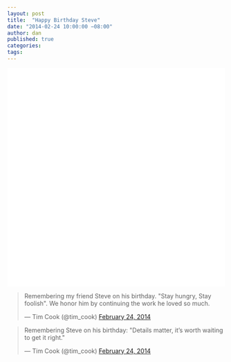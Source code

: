 ```yaml
---
layout: post
title:  "Happy Birthday Steve"
date: "2014-02-24 10:00:00 −08:00"
author: dan
published: true
categories:
tags:
---
```


<script async src="//platform.twitter.com/widgets.js" charset="utf-8"></script>

<img class="lazy img-rounded img-responsive" src="data:image/gif;base64,R0lGODlhAQABAIABAP///wAAACwAAAAAAQABAAACAkQBADs=" alt="Steve Jobs" data-src="/assets/img/SteveJobsCloseUp-lg.jpg" width='750'>

<div class="row">
  <div class="col-md-6">
    <blockquote class="twitter-tweet" lang="en"><p>Remembering my friend Steve on his birthday. &quot;Stay hungry, Stay foolish&quot;. We honor him by continuing the work he loved so much.</p>&mdash; Tim Cook (@tim_cook) <a href="https://twitter.com/tim_cook/statuses/437966455229804545">February 24, 2014</a></blockquote>
  </div>
  <div class="col-md-6">
    <blockquote class="twitter-tweet" lang="en"><p>Remembering Steve on his birthday: &quot;Details matter, it’s worth waiting to get it right.&quot;</p>&mdash; Tim Cook (@tim_cook) <a href="https://twitter.com/tim_cook/statuses/437966914170540032">February 24, 2014</a></blockquote>
  </div>
</div>
